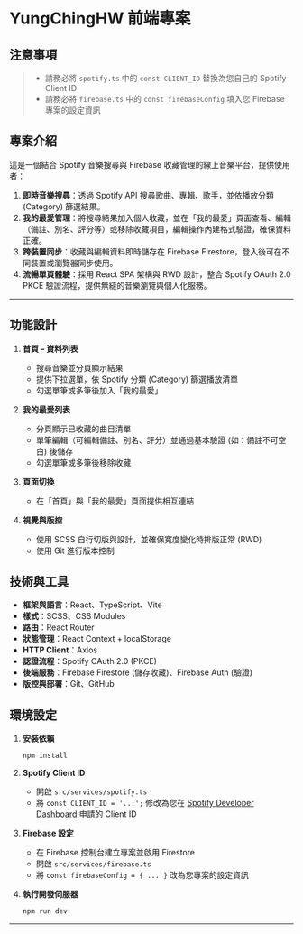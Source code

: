 # YungChingHW 前端專案 

## 注意事項

> * 請務必將 `spotify.ts` 中的 `const CLIENT_ID` 替換為您自己的 Spotify Client ID&#x20;
> * 請務必將 `firebase.ts` 中的 `const firebaseConfig` 填入您 Firebase 專案的設定資訊&#x20;

## 專案介紹

這是一個結合 Spotify 音樂搜尋與 Firebase 收藏管理的線上音樂平台，提供使用者：

1. **即時音樂搜尋**：透過 Spotify API 搜尋歌曲、專輯、歌手，並依播放分類 (Category) 篩選結果。
2. **我的最愛管理**：將搜尋結果加入個人收藏，並在「我的最愛」頁面查看、編輯（備註、別名、評分等）或移除收藏項目，編輯操作內建格式驗證，確保資料正確。
3. **跨裝置同步**：收藏與編輯資料即時儲存在 Firebase Firestore，登入後可在不同裝置或瀏覽器同步使用。
4. **流暢單頁體驗**：採用 React SPA 架構與 RWD 設計，整合 Spotify OAuth 2.0 PKCE 驗證流程，提供無縫的音樂瀏覽與個人化服務。

---

## 功能設計

1. **首頁 – 資料列表**

   * 搜尋音樂並分頁顯示結果
   * 提供下拉選單，依 Spotify 分類 (Category) 篩選播放清單
   * 勾選單筆或多筆後加入「我的最愛」
2. **我的最愛列表**

   * 分頁顯示已收藏的曲目清單
   * 單筆編輯（可編輯備註、別名、評分）並通過基本驗證 (如：備註不可空白) 後儲存
   * 勾選單筆或多筆後移除收藏
3. **頁面切換**

   * 在「首頁」與「我的最愛」頁面提供相互連結
4. **視覺與版控**

   * 使用 SCSS 自行切版與設計，並確保寬度變化時排版正常 (RWD)
   * 使用 Git 進行版本控制

## 技術與工具

* **框架與語言**：React、TypeScript、Vite
* **樣式**：SCSS、CSS Modules
* **路由**：React Router
* **狀態管理**：React Context + localStorage
* **HTTP Client**：Axios
* **認證流程**：Spotify OAuth 2.0 (PKCE)&#x20;
* **後端服務**：Firebase Firestore (儲存收藏)、Firebase Auth (驗證)&#x20;
* **版控與部署**：Git、GitHub

## 環境設定

1. **安裝依賴**

   ```bash
   npm install
   ```
2. **Spotify Client ID**

   * 開啟 `src/services/spotify.ts`
   * 將 `const CLIENT_ID = '...';` 修改為您在 [Spotify Developer Dashboard](https://developer.spotify.com/dashboard/) 申請的 Client ID&#x20;
3. **Firebase 設定**

   * 在 Firebase 控制台建立專案並啟用 Firestore
   * 開啟 `src/services/firebase.ts`
   * 將 `const firebaseConfig = { ... }` 改為您專案的設定資訊&#x20;
4. **執行開發伺服器**

   ```bash
   npm run dev
   ```

---
